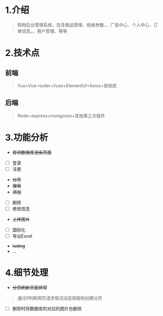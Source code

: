 # 1.介绍
> 购物后台管理系统，包含商品管理、规格参数、、广告中心、个人中心、订单信息。。用户管理、等等
# 2.技术点
## 前端
> Vue+Vue-router+Vuex+ElementUI+Axios+其他库
## 后端
> Node+express+mongoose+其他第三方插件

# 3.功能分析
 - ~~查询数据库渲染页面~~ 
 - [ ] 登录 
 - [ ] 注册
 -  ~~分页~~
 -  ~~搜索~~
 - ~~添加~~
 - [ ] 删除
 - [ ] 修改信息
 - ~~上传图片~~ 
 - [ ] 国际化
 - [ ] 导出Excel
 - ~~loding~~
 - ...
  
  # 4.细节处理
 -  ~~分页刷新页面异常~~ 
  > 通过if判断网页请求情况动态销毁和创建分页
- [ ] 删除时将数据库的对应的图片也删除